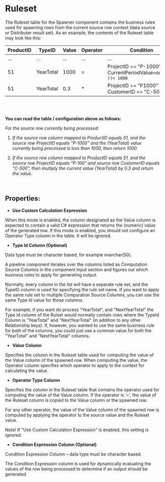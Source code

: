 
# Ruleset

The Ruleset table for the Spawner component contains the business rules used for spawning rows from the current source row context (data source or Distributer result set). As an example, the contents of the Ruleset table may look like this:
<br/>

| ProductID 	| TypeID    	|  Value 	| Operator 	| Condition                                                    	| AccountID 	|
|-----------	|-----------	|--------	|----------	|--------------------------------------------------------------	|-----------	|
| …         	| …         	| …      	|  …       	|  …                                                           	| …         	|
|  51       	| YearTotal 	| 1000   	| =        	| ProjectID == "P-1000" && CurrentPeriodValue`<decimal>()< 1000` 	| A1000     	|
| 51        	| YearTotal 	| 0.3    	| \*       	| ProjectID == "P1000" && CustomerID == "C-500"                	| A7000     	|

<br/><br/>

**You can read the table / configuration above as follows:**

*For the source row currently being processed:*

1.	*If the source row column mapped to ProductID equals 51, and the source row ProjectID equals "P-1000" and the (YearTotal) value currently being processed is less than 1000, then return 1000.*

2.	*If the source row column mapped to ProductID equals 51, and the source row ProjectID equals "P-100" and source row CustomerID equals "C-500", then multiply the current value (YearTotal) by 0.3 and return the value.*
<br/>

## Properties:

*	**Use Custom Calculation Expression**

 When this mode is enabled, the column designated as the Value column is expected to contain a valid C# expression that returns the (numeric) value of the generated row. If this mode is enabled, you should not configure an Operator Type column in the table. It will be ignored.

*	**Type Id Column (Optional)**

 Data type must be character based, for example nvarchar(50).

 A pipeline component iterates over the columns listed as Computation Source Columns in the component Input section and figures out which business rules to apply for generating output.

 Normally, every column in the list will have a separate rule set, and the TypeID column is used for specifying the rule set name. If you want to apply the same rule set to multiple Compuration Source Columns, you can use the same Type Id value for those columns.

 For example, if you want do process "YearTotal", and "NextYearTotal" the Type Id column of the Rulset would normally contain rows where the TypeId Column is "YearTotal" and "NextYearTotal" (in addition to any other Relationship keys). If, however, you wanted to use the same business rule for both of the columns, you could just use a common value for both the "YearTotal" and "NextYearTotal" columns.

*	**Value Column**

 Specifies the column in the Ruleset table used for computing the value of the Value column of the spawned row. When computing the value, the Operator column specifies which operator to apply to the context for calculating the value. 

*	**Operator Type Column**

 Specifies the column in the Ruleset table that contains the operator used for computing the value of the Value column. If the operator is ‘=’, the value of the Ruleset column is copied to the Value column or the spawned row.

 For any other operator, the value of the Value column of the spawned row is computed by applying the operator to the source value and the Ruleset value.

 Note! If "Use Custom Calculation Expression" is enabled, this setting is ignored.

*	**Condition Expression Column (Optional)**

 Condition Expression Column – data type must be character based.

 The Condition Expression column is used for dynamically evaluating the values of the row being processed to determine if an output should be generated.
